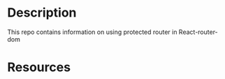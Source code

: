 # Description

This repo contains information on using protected router in React-router-dom

# Resources
